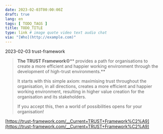 ```yaml
---
date: 2023-02-03T00:00:00Z
draft: true
lang: en
tags: [ TODO_TAGS ]
title: TODO_TITLE
type: link # image quote video text audio chat
via: "[Who](http://example.com)"
---
```



2023-02-03 trust-framework


> **The TRUST Framework**©** provides a path for organisations to create a more efficient and happier working environment through the development of high-trust environments.**
> 
> It starts with this simple axiom: maximising trust throughout the organisation, in all directions, creates a more efficient and happier working environment, resulting in higher value creation for the organisation and its stakeholders.
> 
> If you accept this, then a world of possibilities opens for your organisation!

[https://trust-framework.com/__Current+TRUST+Framework%C2%A9](https://trust-framework.com/__Current+TRUST+Framework%C2%A9)

